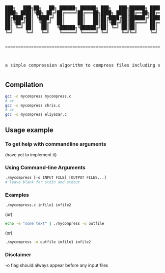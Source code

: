 <div align="center">
<pre>
███╗   ███╗██╗   ██╗ ██████╗ ██████╗ ███╗   ███╗██████╗ ██████╗ ███████╗███████╗███████╗
████╗ ████║╚██╗ ██╔╝██╔════╝██╔═══██╗████╗ ████║██╔══██╗██╔══██╗██╔════╝██╔════╝██╔════╝
██╔████╔██║ ╚████╔╝ ██║     ██║   ██║██╔████╔██║██████╔╝██████╔╝█████╗  ███████╗███████╗
██║╚██╔╝██║  ╚██╔╝  ██║     ██║   ██║██║╚██╔╝██║██╔═══╝ ██╔══██╗██╔══╝  ╚════██║╚════██║
██║ ╚═╝ ██║   ██║   ╚██████╗╚██████╔╝██║ ╚═╝ ██║██║     ██║  ██║███████╗███████║███████║
╚═╝     ╚═╝   ╚═╝    ╚═════╝ ╚═════╝ ╚═╝     ╚═╝╚═╝     ╚═╝  ╚═╝╚══════╝╚══════╝╚══════╝

========================================================================================

a simple compression algorithm to compress files including stdin
</pre>
</div>

## Compilation

```sh
gcc -o mycompress mycompress.c
# or
gcc -o mycompress chris.c
# or
gcc -o mycompress eliyazar.c
```

## Usage example

### To get help with commandline arguments

(have yet to implement it)

### Using Command-line Arguments

```sh
./mycompress [-o INPUT FILE] [OUTPUT FILES...]
# leave blank for stdin and stdout
```

### Examples

```sh
./mycompress.c infile1 infile2
```

(or)

```sh
echo -e "some text" | ./mycompress -o outfile
```

(or)

```sh
./mycompress -o outfile infile1 infile2
```

### Disclaimer

-o flag should always appear before any input files
